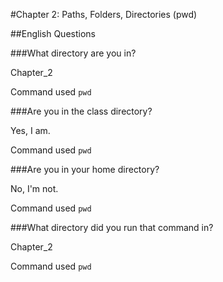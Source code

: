 #Chapter 2: Paths, Folders, Directories (pwd)

##English Questions

###What directory are you in? 

Chapter_2

Command used `pwd`

###Are you in the class directory? 

Yes, I am.

Command used `pwd`

###Are you in your home directory? 

No, I'm not.

Command used `pwd`

###What directory did you run that command in? 

Chapter_2

Command used `pwd`

